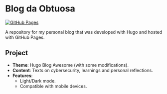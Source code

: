 # Blog da Obtuosa

[![GitHub Pages](https://img.shields.io/badge/Deploy-GitHub%20Pages-blue)](https://obtuosa.github.io)

A repository for my personal blog that was developed with Hugo and hosted with GitHub Pages.

## Project
- **Theme**: Hugo Blog Awesome (with some modifications).
- **Content**: Texts on cybersecurity, learnings and personal reflections.
- **Features**:
  - Light/Dark mode.
  - Compatible with mobile devices.

  